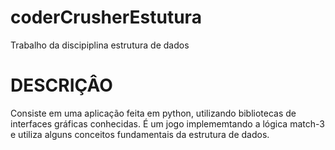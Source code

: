 # coderCrusherEstutura
Trabalho da discipiplina estrutura de dados

# DESCRIÇÂO
Consiste em uma aplicação feita em python, utilizando bibliotecas de interfaces gráficas conhecidas.
É um jogo implememtando a lógica match-3 e utiliza alguns conceitos fundamentais da estrutura de dados.
